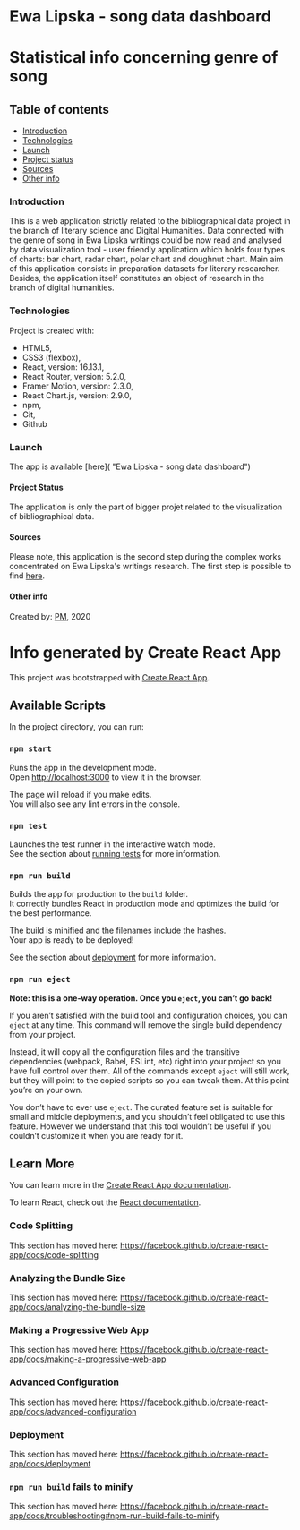 # Ewa Lipska - song data dashboard

# Statistical info concerning genre of song

## Table of contents

- [Introduction](#introduction)
- [Technologies](#technologies)
- [Launch](#launch)
- [Project status](#project-status)
- [Sources](#sources)
- [Other info](#other-info)

### Introduction

This is a web application strictly related to the bibliographical data project in the branch of literary science and Digital Humanities. Data connected with the genre of song in Ewa Lipska writings could be now read and analysed by data visualization tool - user friendly application which holds four types of charts: bar chart, radar chart, polar chart and doughnut chart. Main aim of this application consists in preparation datasets for literary researcher. Besides, the application itself constitutes an object of research in the branch of digital humanities.

### Technologies

Project is created with:

- HTML5,
- CSS3 (flexbox),
- React, version: 16.13.1,
- React Router, version: 5.2.0,
- Framer Motion, version: 2.3.0,
- React Chart.js, version: 2.9.0,
- npm,
- Git,
- Github

### Launch

The app is available [here]( "Ewa Lipska - song data dashboard")

#### Project Status

The application is only the part of bigger projet related to the visualization of bibliographical data.

#### Sources

Please note, this application is the second step during the complex works concentrated on Ewa Lipska's writings research. The first step is possible to find [here](https://bevviemarsh.github.io/el_bibliography_dashboard/ "Ewa Lipska - general bibliography dashboard").

#### Other info

Created by: [PM](https://github.com/bevviemarsh "The Author's GitHub Repository"), 2020

# Info generated by Create React App

This project was bootstrapped with [Create React App](https://github.com/facebook/create-react-app).

## Available Scripts

In the project directory, you can run:

### `npm start`

Runs the app in the development mode.<br />
Open [http://localhost:3000](http://localhost:3000) to view it in the browser.

The page will reload if you make edits.<br />
You will also see any lint errors in the console.

### `npm test`

Launches the test runner in the interactive watch mode.<br />
See the section about [running tests](https://facebook.github.io/create-react-app/docs/running-tests) for more information.

### `npm run build`

Builds the app for production to the `build` folder.<br />
It correctly bundles React in production mode and optimizes the build for the best performance.

The build is minified and the filenames include the hashes.<br />
Your app is ready to be deployed!

See the section about [deployment](https://facebook.github.io/create-react-app/docs/deployment) for more information.

### `npm run eject`

**Note: this is a one-way operation. Once you `eject`, you can’t go back!**

If you aren’t satisfied with the build tool and configuration choices, you can `eject` at any time. This command will remove the single build dependency from your project.

Instead, it will copy all the configuration files and the transitive dependencies (webpack, Babel, ESLint, etc) right into your project so you have full control over them. All of the commands except `eject` will still work, but they will point to the copied scripts so you can tweak them. At this point you’re on your own.

You don’t have to ever use `eject`. The curated feature set is suitable for small and middle deployments, and you shouldn’t feel obligated to use this feature. However we understand that this tool wouldn’t be useful if you couldn’t customize it when you are ready for it.

## Learn More

You can learn more in the [Create React App documentation](https://facebook.github.io/create-react-app/docs/getting-started).

To learn React, check out the [React documentation](https://reactjs.org/).

### Code Splitting

This section has moved here: https://facebook.github.io/create-react-app/docs/code-splitting

### Analyzing the Bundle Size

This section has moved here: https://facebook.github.io/create-react-app/docs/analyzing-the-bundle-size

### Making a Progressive Web App

This section has moved here: https://facebook.github.io/create-react-app/docs/making-a-progressive-web-app

### Advanced Configuration

This section has moved here: https://facebook.github.io/create-react-app/docs/advanced-configuration

### Deployment

This section has moved here: https://facebook.github.io/create-react-app/docs/deployment

### `npm run build` fails to minify

This section has moved here: https://facebook.github.io/create-react-app/docs/troubleshooting#npm-run-build-fails-to-minify
